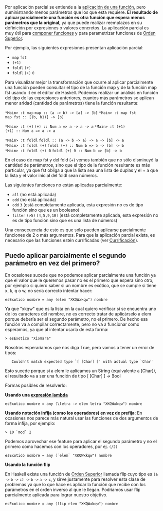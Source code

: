 Por aplicación parcial se entiende a la [aplicación de una función](aplicacion.html), pero suministrando menos parámetros que los que esta requiere. **El resultado de aplicar parcialmente una función es otra función que espera menos parámetros que la original**, ya que puede realizar reemplazos en su definición por expresiones o valores concretos. La aplicación parcial es muy útil para [componer funciones](composicion.html) y para parametrizar funciones de [Orden Superior](orden-superior.html).

Por ejemplo, las siguientes expresiones presentan aplicación parcial:

-   `map` `fst`
-   `(+1)`
-   `foldl` `(+)`
-   `foldl` `(+)` `0`

Para visualizar mejor la transformación que ocurre al aplicar parcialmente una función pueden consultar el tipo de la función map y de la función map fst usando :t en el editor de Haskell. Podemos realizar un análisis en función del tipo de las expresiones anteriores, cuantos más parámetros se aplican menor aridad (cantidad de parámetros) tiene la función resultante:

`*Main> :t map`
`map :: (a -> b) -> [a] -> [b]`
`*Main> :t map fst`
`map fst :: [(b, b1)] -> [b]`

`*Main> :t (+)`
`(+) :: Num a => a -> a -> a`
`*Main> :t (+1)`
`(+1) :: Num a => a -> a`

`*Main> :t foldl`
`foldl :: (a -> b -> a) -> a -> [b] -> a`
`*Main> :t foldl (+)`
`foldl (+) :: Num b => b -> [b] -> b`
`*Main> :t foldl (+) 0`
`foldl (+) 0 :: Num b => [b] -> b`

En el caso de map fst y del fold (+) vemos también que no sólo disminuyó la cantidad de parámetros, sino que el tipo de la función resultante es más particular, ya que fst obliga a que la lista sea una lista de duplas y el + a que la lista y el valor inicial del foldl sean números.

Las siguientes funciones no están aplicadas parcialmente:

-   `all` (no está aplicada)
-   `odd` (no está aplicada)
-   `odd` `3` (está completamente aplicada, esta expresión no es de tipo función sino que es un booleano)
-   `filter` `(>5)` `[4,5,9,10]` (está completamente aplicada, esta expresión no es de tipo función sino que es una lista de números)

Una consecuencia de esto es que sólo pueden aplicarse parcialmente funciones de 2 o más argumentos. Para que la aplicación parcial exista, es necesario que las funciones estén currificadas (ver [Currificación](currificacion.html)).

Puedo aplicar parcialmente el segundo parámetro en vez del primero?
-------------------------------------------------------------------

En ocasiones sucede que no podemos aplicar parcialmente una función ya que el valor que le queremos pasar no es el primero que espera sino otro, por ejemplo si quiero saber si un nombre es exótico, que se cumple si tiene x, k, q o w, no sería correcto intentar hacer:

`esExotico nombre = any (elem "XKQWxkqw") nombre`

Ya que "xkqw" que es la lista en la cual quiero verificar si se encuentra uno de los caracteres del nombre, no es correcto tratar de aplicárselo a elem porque debería ser el segundo parámetro, no el primero. De hecho esa función va a compilar correctamente, pero no va a funcionar como esperamos, ya que al intentar usarla de esta forma:

`> esExotico "Xiomara"`

Nosotros esperaríamos que nos diga True, pero vamos a tener un error de tipos:

``    Couldn't match expected type `[ [Char] ]' with actual type `Char' ``

Esto sucede porque si a elem le aplicamos un String (equivalente a \[Char\]), el resultado va a ser una función de tipo \[ \[Char\] \] -&gt; Bool

Formas posibles de resolverlo:

**Usando una [expresión lambda](expresiones-lambda.html)**

`esExotico nombre = any (\letra -> elem letra "XKQWxkqw") nombre`

**Usando notación infija (como los operadores) en vez de prefija**: En ocasiones nos parece más natural usar las funciones de dos argumentos de forma infija, por ejemplo:

`` > 10 `mod` 2 ``

Podemos aprovechar ese feature para aplicar el segundo parámetro y no el primero como hacemos con los operadores, por ej. `(/2)`

`` esExotico nombre = any (`elem` "XKQWxkqw") nombre ``

**Usando la función flip**

En Haskell existe una función de [Orden Superior](orden-superior.html) llamada flip cuyo tipo es `(a` `->` `b` `->` `c)` `->` `b` `->` `a` `->` `c`, y sirve justamente para resolver esta clase de problemas ya que lo que hace es aplicar la función que recibe con los parámetros en el orden inverso al que le llegan. Podríamos usar flip parcialmente aplicada para lograr nuestro objetivo.

`esExotico nombre = any (flip elem "XKQWxkqw") nombre`
